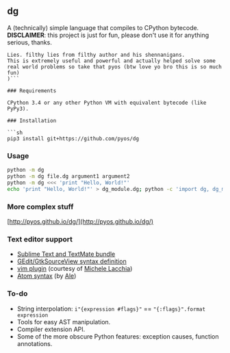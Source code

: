 ## dg

A (technically) simple language that compiles to CPython bytecode. **DISCLAIMER**: this project is just for fun, please don't use it for anything serious, thanks.
```(note from forker: 
Lies. filthy lies from filthy author and his shennanigans. 
This is extremely useful and powerful and actually helped solve some real world problems so take that pyos (btw love yo bro this is so much fun)
)```

### Requirements

CPython 3.4 or any other Python VM with equivalent bytecode (like PyPy3).

### Installation

```sh
pip3 install git+https://github.com/pyos/dg
```

### Usage

```sh
python -m dg
python -m dg file.dg argument1 argument2
python -m dg <<< 'print "Hello, World!"'
echo 'print "Hello, World!"' > dg_module.dg; python -c 'import dg, dg_module'
```

### More complex stuff

[http://pyos.github.io/dg/](http://pyos.github.io/dg/)

### Text editor support

 * [Sublime Text and TextMate bundle](https://github.com/pyos/dg-textmate)
 * [GEdit/GtkSourceView syntax definition](https://github.com/pyos/dg-gedit)
 * [vim plugin](https://github.com/rubik/vim-dg) (courtesy of [Michele Lacchia](https://github.com/rubik))
 * [Atom syntax](https://atom.io/packages/language-dg) (by [Ale](https://github.com/iamale))

### To-do

 * String interpolation: `i"{expression #flags}"` == `"{:flags}".format expression`
 * Tools for easy AST manipulation.
 * Compiler extension API.
 * Some of the more obscure Python features: exception causes, function annotations.
